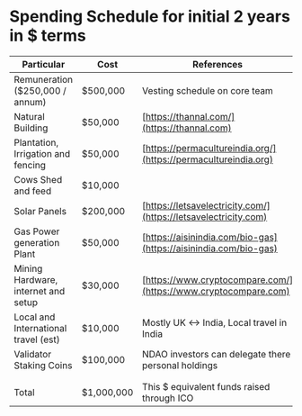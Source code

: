 # Spending Schedule for initial 2 years in $ terms



| Particular                           | Cost       | References                                                       |
| ------------------------------------ | ---------- | ---------------------------------------------------------------- |
| Remuneration ($250,000 / annum)      | $500,000   | Vesting schedule on core team                                    |
| Natural Building                     | $50,000    | [https://thannal.com/](https://thannal.com)                      |
| Plantation, Irrigation and fencing   | $50,000    | [https://permacultureindia.org/](https://permacultureindia.org)  |
| Cows Shed and feed                   | $10,000    |                                                                  |
| Solar Panels                         | $200,000   | [https://letsavelectricity.com/](https://letsavelectricity.com)  |
| Gas Power generation Plant           | $50,000    | [https://aisinindia.com/bio-gas](https://aisinindia.com/bio-gas) |
| Mining Hardware, internet and setup  | $30,000    | [https://www.cryptocompare.com/](https://www.cryptocompare.com)  |
| Local and International travel (est) | $10,000    | Mostly UK <-> India, Local travel in India                       |
| Validator Staking Coins              | $100,000   | NDAO investors can delegate there personal holdings              |
|                                      |            |                                                                  |
|                                      |            |                                                                  |
| Total                                | $1,000,000 | This $ equivalent funds raised through ICO                       |
